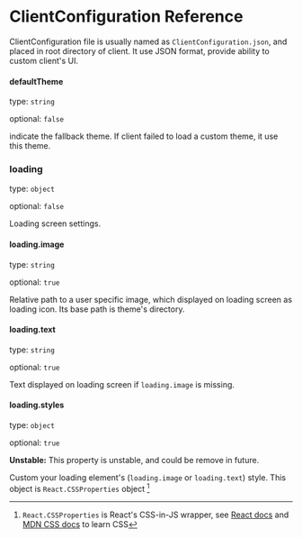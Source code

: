 # ClientConfiguration Reference

ClientConfiguration file is usually named as `ClientConfiguration.json`, and placed in root directory of client. It use JSON format, provide ability to custom client's UI.

#### defaultTheme

type: `string`

optional: `false`

indicate the fallback theme. If client failed to load a custom theme, it use this theme.

### loading

type: `object`

optional: `false`

Loading screen settings.

#### loading.image

type: `string`

optional: `true`

Relative path to a user specific image, which displayed on loading screen as loading icon. Its base path is theme's directory.

#### loading.text

type: `string`

optional: `true`

Text displayed on loading screen if `loading.image` is missing.

#### loading.styles

type: `object`

optional: `true`

**Unstable:** This property is unstable, and could be remove in future.

Custom your loading element's (`loading.image` or `loading.text`) style. This object is `React.CSSProperties` object [^1]

[^1]: `React.CSSProperties` is React's CSS-in-JS wrapper, see [React docs](https://reactjs.org/docs/dom-elements.html#style) and [MDN CSS docs](https://developer.mozilla.org/en-US/docs/Web/CSS) to learn CSS
